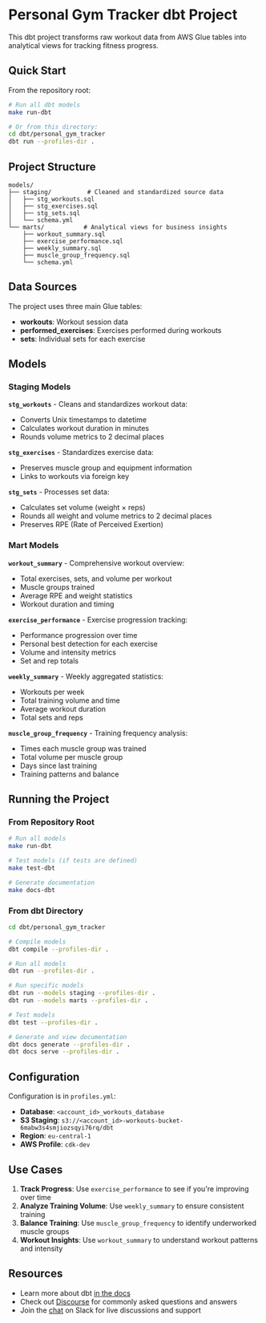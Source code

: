 # Personal Gym Tracker dbt Project

This dbt project transforms raw workout data from AWS Glue tables into analytical views for tracking fitness progress.

## Quick Start

From the repository root:

```bash
# Run all dbt models
make run-dbt

# Or from this directory:
cd dbt/personal_gym_tracker
dbt run --profiles-dir .
```

## Project Structure

```
models/
├── staging/          # Cleaned and standardized source data
│   ├── stg_workouts.sql
│   ├── stg_exercises.sql
│   ├── stg_sets.sql
│   └── schema.yml
└── marts/           # Analytical views for business insights
    ├── workout_summary.sql
    ├── exercise_performance.sql
    ├── weekly_summary.sql
    ├── muscle_group_frequency.sql
    └── schema.yml
```

## Data Sources

The project uses three main Glue tables:
- **workouts**: Workout session data
- **performed_exercises**: Exercises performed during workouts
- **sets**: Individual sets for each exercise

## Models

### Staging Models

**`stg_workouts`** - Cleans and standardizes workout data:
- Converts Unix timestamps to datetime
- Calculates workout duration in minutes
- Rounds volume metrics to 2 decimal places

**`stg_exercises`** - Standardizes exercise data:
- Preserves muscle group and equipment information
- Links to workouts via foreign key

**`stg_sets`** - Processes set data:
- Calculates set volume (weight × reps)
- Rounds all weight and volume metrics to 2 decimal places
- Preserves RPE (Rate of Perceived Exertion)

### Mart Models

**`workout_summary`** - Comprehensive workout overview:
- Total exercises, sets, and volume per workout
- Muscle groups trained
- Average RPE and weight statistics
- Workout duration and timing

**`exercise_performance`** - Exercise progression tracking:
- Performance progression over time
- Personal best detection for each exercise
- Volume and intensity metrics
- Set and rep totals

**`weekly_summary`** - Weekly aggregated statistics:
- Workouts per week
- Total training volume and time
- Average workout duration
- Total sets and reps

**`muscle_group_frequency`** - Training frequency analysis:
- Times each muscle group was trained
- Total volume per muscle group
- Days since last training
- Training patterns and balance

## Running the Project

### From Repository Root
```bash
# Run all models
make run-dbt

# Test models (if tests are defined)
make test-dbt

# Generate documentation
make docs-dbt
```

### From dbt Directory
```bash
cd dbt/personal_gym_tracker

# Compile models
dbt compile --profiles-dir .

# Run all models
dbt run --profiles-dir .

# Run specific models
dbt run --models staging --profiles-dir .
dbt run --models marts --profiles-dir .

# Test models
dbt test --profiles-dir .

# Generate and view documentation
dbt docs generate --profiles-dir .
dbt docs serve --profiles-dir .
```

## Configuration

Configuration is in `profiles.yml`:
- **Database**: `<account_id>_workouts_database`
- **S3 Staging**: `s3://<account_id>-workouts-bucket-6mabw3s4smjiozsqyi76rq/dbt`
- **Region**: `eu-central-1`
- **AWS Profile**: `cdk-dev`

## Use Cases

1. **Track Progress**: Use `exercise_performance` to see if you're improving over time
2. **Analyze Training Volume**: Use `weekly_summary` to ensure consistent training
3. **Balance Training**: Use `muscle_group_frequency` to identify underworked muscle groups
4. **Workout Insights**: Use `workout_summary` to understand workout patterns and intensity

## Resources

- Learn more about dbt [in the docs](https://docs.getdbt.com/docs/introduction)
- Check out [Discourse](https://discourse.getdbt.com/) for commonly asked questions and answers
- Join the [chat](https://community.getdbt.com/) on Slack for live discussions and support
